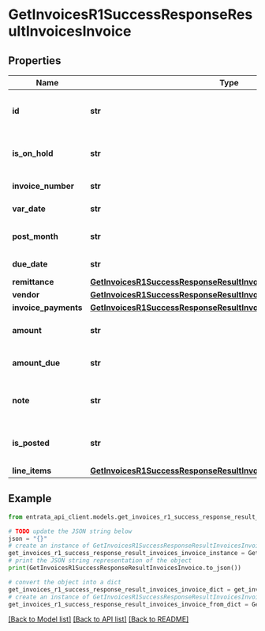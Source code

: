 # GetInvoicesR1SuccessResponseResultInvoicesInvoice


## Properties

Name | Type | Description | Notes
------------ | ------------- | ------------- | -------------
**id** | **str** | Unique identifier for the invoice | 
**is_on_hold** | **str** | Flag indicating if the invoice is on hold | 
**invoice_number** | **str** | Invoice number | 
**var_date** | **str** | Invoice date | 
**post_month** | **str** | The month the invoice was posted | 
**due_date** | **str** | Due date of the invoice | 
**remittance** | [**GetInvoicesR1SuccessResponseResultInvoicesInvoiceRemittance**](GetInvoicesR1SuccessResponseResultInvoicesInvoiceRemittance.md) |  | 
**vendor** | [**GetInvoicesR1SuccessResponseResultInvoicesInvoiceVendor**](GetInvoicesR1SuccessResponseResultInvoicesInvoiceVendor.md) |  | 
**invoice_payments** | [**GetInvoicesR1SuccessResponseResultInvoicesInvoiceInvoicePayments**](GetInvoicesR1SuccessResponseResultInvoicesInvoiceInvoicePayments.md) |  | 
**amount** | **str** | Total invoice amount | 
**amount_due** | **str** | Amount due on the invoice | 
**note** | **str** | Additional note regarding the invoice | 
**is_posted** | **str** | Flag indicating if the invoice is posted | 
**line_items** | [**GetInvoicesR1SuccessResponseResultInvoicesInvoiceLineItems**](GetInvoicesR1SuccessResponseResultInvoicesInvoiceLineItems.md) |  | 

## Example

```python
from entrata_api_client.models.get_invoices_r1_success_response_result_invoices_invoice import GetInvoicesR1SuccessResponseResultInvoicesInvoice

# TODO update the JSON string below
json = "{}"
# create an instance of GetInvoicesR1SuccessResponseResultInvoicesInvoice from a JSON string
get_invoices_r1_success_response_result_invoices_invoice_instance = GetInvoicesR1SuccessResponseResultInvoicesInvoice.from_json(json)
# print the JSON string representation of the object
print(GetInvoicesR1SuccessResponseResultInvoicesInvoice.to_json())

# convert the object into a dict
get_invoices_r1_success_response_result_invoices_invoice_dict = get_invoices_r1_success_response_result_invoices_invoice_instance.to_dict()
# create an instance of GetInvoicesR1SuccessResponseResultInvoicesInvoice from a dict
get_invoices_r1_success_response_result_invoices_invoice_from_dict = GetInvoicesR1SuccessResponseResultInvoicesInvoice.from_dict(get_invoices_r1_success_response_result_invoices_invoice_dict)
```
[[Back to Model list]](../README.md#documentation-for-models) [[Back to API list]](../README.md#documentation-for-api-endpoints) [[Back to README]](../README.md)


